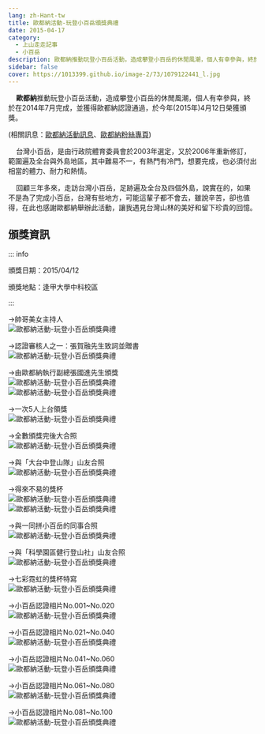 ```yaml
---
lang: zh-Hant-tw
title: 歐都納活動-玩登小百岳頒獎典禮
date: 2015-04-17
category: 
  - 上山走走記事
  - 小百岳
description: 歐都納推動玩登小百岳活動，造成攀登小百岳的休閒風潮，個人有幸參與，終於在2014年7月完成，並獲得歐都納認證通過，於今年(2015年)4月12日榮獲頒獎。台灣小百岳，是由行政院體育委員會於2003年選定，又於2006年重新修訂，範圍遍及全台與外島地區，其中難易不一，有熱門有冷門，想要完成，也必須付出相當的體力、耐力和熱情。 回顧三年多來，走訪台灣小百岳，足跡遍及全台及四個外島，說實在的，如果不是為了完成小百岳，台灣有些地方，可能這輩子都不會去，雖說辛苦，卻也值得，在此也感謝歐都納舉辦此活動，讓我遇見台灣山林的美好和留下珍貴的回憶。
sidebar: false
cover: https://1013399.github.io/image-2/73/1079122441_l.jpg
---
```


    **歐都納**推動玩登小百岳活動，造成攀登小百岳的休閒風潮，個人有幸參與，終於在2014年7月完成，並獲得歐都納認證通過，於今年(2015年)4月12日榮獲頒獎。

<!-- more -->

(相關訊息：[歐都納活動訊息](http://www.atunas.com.tw/01_news/02_detail.php?ID=7345)、[歐都納粉絲專頁](http://www.facebook.com/media/set/?set=a.750964081687687.1073741857.642574515859978&type=1))  

    台灣小百岳，是由行政院體育委員會於2003年選定，又於2006年重新修訂，範圍遍及全台與外島地區，其中難易不一，有熱門有冷門，想要完成，也必須付出相當的體力、耐力和熱情。  

    回顧三年多來，走訪台灣小百岳，足跡遍及全台及四個外島，說實在的，如果不是為了完成小百岳，台灣有些地方，可能這輩子都不會去，雖說辛苦，卻也值得，在此也感謝歐都納舉辦此活動，讓我遇見台灣山林的美好和留下珍貴的回憶。

## 頒獎資訊
::: info

頒獎日期：2015/04/12

頒獎地點：逢甲大學中科校區

:::

→帥哥美女主持人  
![歐都納活動-玩登小百岳頒獎典禮](https://1013399.github.io/image-2/73/1079122145_l.jpg)

→認證審核人之一：張賀融先生致詞並贈書  
![歐都納活動-玩登小百岳頒獎典禮](https://1013399.github.io/image-2/73/1079312060_l.jpg)

→由歐都納執行副總張國進先生頒獎  
![歐都納活動-玩登小百岳頒獎典禮](https://1013399.github.io/image-2/73/1079121151_l.jpg)  
![歐都納活動-玩登小百岳頒獎典禮](https://1013399.github.io/image-2/73/1079120388_l.jpg)

→一次5人上台領獎  
![歐都納活動-玩登小百岳頒獎典禮](https://1013399.github.io/image-2/73/1079120039_l.jpg)

→全數頒獎完後大合照  
![歐都納活動-玩登小百岳頒獎典禮](https://1013399.github.io/image-2/73/1079122441_l.jpg)

→與「大台中登山隊」山友合照  
![歐都納活動-玩登小百岳頒獎典禮](https://1013399.github.io/image-2/73/1079116800_l.jpg)

→得來不易的獎杯  
![歐都納活動-玩登小百岳頒獎典禮](https://1013399.github.io/image-2/73/1079122445_l.jpg)  
![歐都納活動-玩登小百岳頒獎典禮](https://1013399.github.io/image-2/73/1079116801_l.jpg)

→與一同拼小百岳的同事合照  
![歐都納活動-玩登小百岳頒獎典禮](https://1013399.github.io/image-2/73/1079121156_l.jpg)

→與「科學園區健行登山社」山友合照  
![歐都納活動-玩登小百岳頒獎典禮](https://1013399.github.io/image-2/73/1079122149_l.jpg)

→七彩霓虹的獎杯特寫  
![歐都納活動-玩登小百岳頒獎典禮](https://1013399.github.io/image-2/73/1079120211_l.jpg)

→小百岳認證相片No.001~No.020  
![歐都納活動-玩登小百岳頒獎典禮](https://1013399.github.io/image-2/73/1079123804_l.jpg)

→小百岳認證相片No.021~No.040  
![歐都納活動-玩登小百岳頒獎典禮](https://1013399.github.io/image-2/73/1079124616_l.jpg)

→小百岳認證相片No.041~No.060  
![歐都納活動-玩登小百岳頒獎典禮](https://1013399.github.io/image-2/73/1079122922_l.jpg)

→小百岳認證相片No.061~No.080  
![歐都納活動-玩登小百岳頒獎典禮](https://1013399.github.io/image-2/73/1079122733_l.jpg)

→小百岳認證相片No.081~No.100  
![歐都納活動-玩登小百岳頒獎典禮](https://1013399.github.io/image-2/73/1079123031_l.jpg)